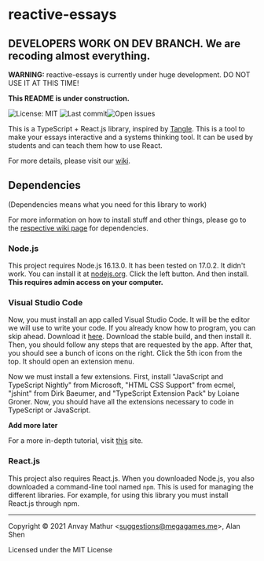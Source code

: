 # reactive-essays

## DEVELOPERS WORK ON DEV BRANCH. We are recoding almost everything.

**WARNING:** reactive-essays is currently under huge development. DO NOT USE IT AT THIS TIME! 

**This README is under construction.**

![License: MIT](https://img.shields.io/github/license/megagames-me/reactive-essays) ![Last commit](https://img.shields.io/github/last-commit/megagames-me/reactive-essays)![Open issues](https://img.shields.io/github/issues/megagames-me/reactive-essays)

This is a TypeScript + React.js library, inspired by [Tangle](https://github.com/worrydream/Tangle). This is a tool to make your essays interactive and a systems thinking tool. It can be used by students and can teach them how to use React. 

For more details, please visit our [wiki](https://github.com/megagames-me/reactive-essays/wiki).

## Dependencies

(Dependencies means what you need for this library to work)

For more information on how to install stuff and other things, please go to the [respective wiki page](https://github.com/megagames-me/reactive-essays/wiki#dependencies) for dependencies. 

### Node.js

This project requires Node.js 16.13.0. It has been tested on 17.0.2. It didn't work. You can install it at [nodejs.org](https://nodejs.org/en/). Click the left button. And then install. **This requires admin access on your computer.**

### Visual Studio Code

Now, you must install an app called Visual Studio Code. It will be the editor we will use to write your code. If you already know how to program, you can skip ahead. Download it [here](https://code.visualstudio.com/). Download the stable build, and then install it. Then, you should follow any steps that are requested by the app. After that, you should see a bunch of icons on the right. Click the 5th icon from the top. It should open an extension menu.

Now we must install a few extensions. First, install "JavaScript and TypeScript Nightly" from Microsoft, "HTML CSS Support" from ecmel, "jshint" from Dirk Baeumer, and "TypeScript Extension Pack" by Loiane Groner. Now, you should have all the extensions necessary to code in TypeScript or JavaScript.

**Add more later**

For a more in-depth tutorial, visit [this](https://code.visualstudio.com/docs/setup/setup-overview) site. 

### React.js

This project also requires React.js. When you downloaded Node.js, you also downloaded a command-line tool named `npm`. This is used for managing the different libraries. For example, for using this library you must install React.js through npm. 
_____
Copyright © 2021 Anvay Mathur <<suggestions@megagames.me>>, Alan Shen

Licensed under the MIT License
